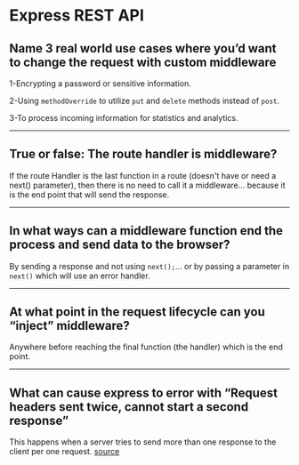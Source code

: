 # Express REST API

## Name 3 real world use cases where you’d want to change the request with custom middleware

1-Encrypting a password or sensitive information.

2-Using `methodOverride` to utilize `put` and `delete` methods instead of `post`.

3-To process incoming information for statistics and analytics.

---

## True or false: The route handler is middleware?

If the route Handler is the last function in a route (doesn't have or need a next() parameter), then there is no need to call it a middleware... because it is the end point that will send the response.

---

## In what ways can a middleware function end the process and send data to the browser?

By sending a response and not using `next();`... or by passing a parameter in `next()` which will use an error handler.

---

## At what point in the request lifecycle can you “inject” middleware?

Anywhere before reaching the final function (the handler) which is the end point.

---

## What can cause express to error with “Request headers sent twice, cannot start a second response”

This happens when a server tries to send more than one response to the client per one request. [source](https://www.codementor.io/@oparaprosper79/understanding-node-error-err_http_headers_sent-117mpk82z8)
